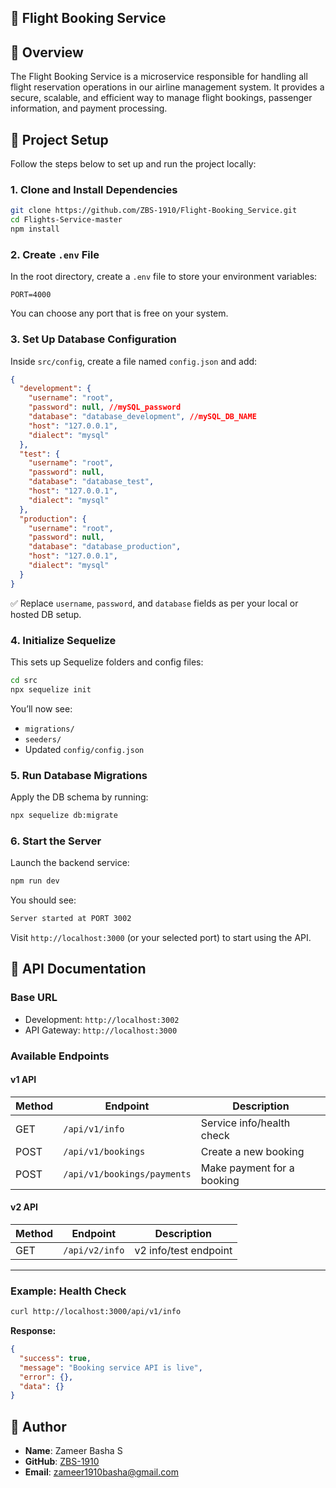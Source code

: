 
## 🛫 Flight Booking Service


## 🚀 Overview

The Flight Booking Service is a microservice responsible for handling all flight reservation operations in our airline management system. It provides a secure, scalable, and efficient way to manage flight bookings, passenger information, and payment processing.


## 🚀 Project Setup

Follow the steps below to set up and run the project locally:

### 1. Clone and Install Dependencies

```bash
git clone https://github.com/ZBS-1910/Flight-Booking_Service.git
cd Flights-Service-master
npm install
```

### 2. Create `.env` File

In the root directory, create a `.env` file to store your environment variables:

```env
PORT=4000
```

You can choose any port that is free on your system.

### 3. Set Up Database Configuration

Inside `src/config`, create a file named `config.json` and add:

```json
{
  "development": {
    "username": "root",
    "password": null, //mySQL_password
    "database": "database_development", //mySQL_DB_NAME
    "host": "127.0.0.1",
    "dialect": "mysql"
  },
  "test": {
    "username": "root",
    "password": null,
    "database": "database_test",
    "host": "127.0.0.1",
    "dialect": "mysql"
  },
  "production": {
    "username": "root",
    "password": null,
    "database": "database_production",
    "host": "127.0.0.1",
    "dialect": "mysql"
  }
}
```

✅ Replace `username`, `password`, and `database` fields as per your local or hosted DB setup.

### 4. Initialize Sequelize

This sets up Sequelize folders and config files:

```bash
cd src
npx sequelize init
```

You’ll now see:

- `migrations/`
- `seeders/`
- Updated `config/config.json`

### 5. Run Database Migrations

Apply the DB schema by running:

```bash
npx sequelize db:migrate
```

### 6. Start the Server

Launch the backend service:

```bash
npm run dev
```

You should see:

```bash
Server started at PORT 3002
```

Visit `http://localhost:3000` (or your selected port) to start using the API.
## 📝 API Documentation

### Base URL
- Development: `http://localhost:3002`
- API Gateway: `http://localhost:3000`

### Available Endpoints

#### v1 API

| Method | Endpoint                      | Description                      |
|--------|-------------------------------|----------------------------------|
| GET    | `/api/v1/info`                | Service info/health check        |
| POST   | `/api/v1/bookings`            | Create a new booking             |
| POST   | `/api/v1/bookings/payments`   | Make payment for a booking       |

#### v2 API

| Method | Endpoint                      | Description                      |
|--------|-------------------------------|----------------------------------|
| GET    | `/api/v2/info`                | v2 info/test endpoint            |

---

### Example: Health Check

```bash
curl http://localhost:3000/api/v1/info
```

**Response:**
```json
{
  "success": true,
  "message": "Booking service API is live",
  "error": {},
  "data": {}
}
```
## 👤 Author

- **Name**: Zameer Basha S 
- **GitHub**: [ZBS-1910](https://github.com/ZBS-1910)  
- **Email**: zameer1910basha@gmail.com 
